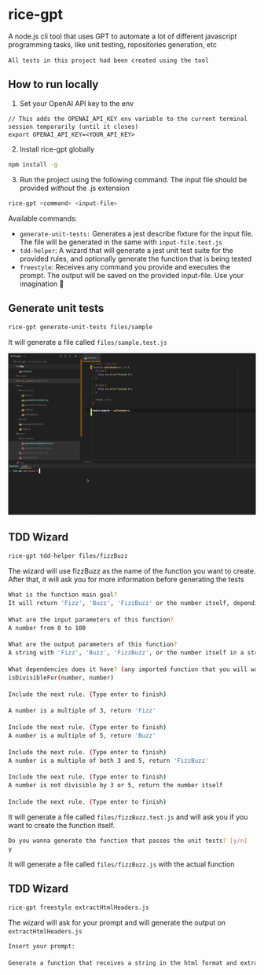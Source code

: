 # rice-gpt
A node.js cli tool that uses GPT to automate a lot of different javascript programming tasks, like unit testing, repositories generation, etc

`All tests in this project had been created using the tool`

## How to run locally ##

1. Set your OpenAI API key to the env

```batch
// This adds the OPENAI_API_KEY env variable to the current terminal session temporarily (until it closes)
export OPENAI_API_KEY=<YOUR_API_KEY>
```

2. Install rice-gpt globally

```bash
npm install -g
```

3. Run the project using the following command. The input file should be provided *without* the .js extension

```bash
rice-gpt <command> <input-file>
```

Available commands:
- `generate-unit-tests:` Generates a jest describe fixture for the input file. The file will be generated in the same with `input-file.test.js`
- `tdd-helper`: A wizard that will generate a jest unit test suite for the provided rules, and optionally generate the function that is being tested
- `freestyle`: Receives any command you provide and executes the prompt. The output will be saved on the provided input-file. Use your imagination 💭

## Generate unit tests ##
```bash
rice-gpt generate-unit-tests files/sample
```

It will generate a file called `files/sample.test.js`

![generate-unit-tests](/images/generate-unit-tests.gif?raw=true)

## TDD Wizard ##

```bash
rice-gpt tdd-helper files/fizzBuzz
```
The wizard will use fizzBuzz as the name of the function you want to create.
After that, it will ask you for more information before generating the tests

```bash
What is the function main goal?
It will return 'Fizz', 'Buzz', 'FizzBuzz' or the number itself, depending of the input

What are the input parameters of this function?
A number from 0 to 100

What are the output parameters of this function?
A string with 'Fizz', 'Buzz', 'FizzBuzz', or the number itself in a string format

What dependencies does it have? (any imported function that you will want to mock.
isDivisibleFor(number, number)

Include the next rule. (Type enter to finish)

A number is a multiple of 3, return 'Fizz'

Include the next rule. (Type enter to finish)
A number is a multiple of 5, return 'Buzz'

Include the next rule. (Type enter to finish)
A number is a multiple of both 3 and 5, return 'FizzBuzz'

Include the next rule. (Type enter to finish)
A number is not divisible by 3 or 5, return the number itself

Include the next rule. (Type enter to finish)
```

It will generate a file called `files/fizzBuzz.test.js` and will ask you if you want to create the function itself.

```bash
Do you wanna generate the function that passes the unit tests? [y/n]
y
```

It will generate a file called `files/fizzBuzz.js` with the actual function

## TDD Wizard ##

```bash
rice-gpt freestyle extractHtmlHeaders.js
```

The wizard will ask for your prompt and will generate the output on `extractHtmlHeaders.js`

```bash
Insert your prompt:

Generate a function that receives a string in the html format and extracts all header tags to an array
```

